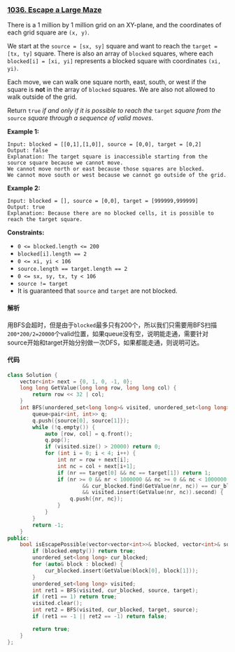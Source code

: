 ### [1036. Escape a Large Maze](https://leetcode.com/problems/escape-a-large-maze/)

 There is a 1 million by 1 million grid on an XY-plane, and the coordinates of each grid square are `(x, y)`.

We start at the `source = [sx, sy]` square and want to reach the `target = [tx, ty]` square. There is also an array of `blocked` squares, where each `blocked[i] = [xi, yi]` represents a blocked square with coordinates `(xi, yi)`.

Each move, we can walk one square north, east, south, or west if the square is **not** in the array of `blocked` squares. We are also not allowed to walk outside of the grid.

Return `true` *if and only if it is possible to reach the* `target` *square from the* `source` *square through a sequence of valid moves*.

 

**Example 1:**

```
Input: blocked = [[0,1],[1,0]], source = [0,0], target = [0,2]
Output: false
Explanation: The target square is inaccessible starting from the source square because we cannot move.
We cannot move north or east because those squares are blocked.
We cannot move south or west because we cannot go outside of the grid.
```

**Example 2:**

```
Input: blocked = [], source = [0,0], target = [999999,999999]
Output: true
Explanation: Because there are no blocked cells, it is possible to reach the target square.
```

 

**Constraints:**

- `0 <= blocked.length <= 200`
- `blocked[i].length == 2`
- `0 <= xi, yi < 106`
- `source.length == target.length == 2`
- `0 <= sx, sy, tx, ty < 106`
- `source != target`
- It is guaranteed that `source` and `target` are not blocked.

#### 解析

用BFS会超时，但是由于`blocked`最多只有200个，所以我们只需要用BFS扫描`200*200/2=20000`个valid位置，如果queue没有空，说明能走通，需要针对source开始和target开始分别做一次DFS，如果都能走通，则说明可达。

#### 代码

```c++
class Solution {
    vector<int> next = {0, 1, 0, -1, 0};
    long long GetValue(long long row, long long col) {
        return row << 32 | col;
    }
    int BFS(unordered_set<long long>& visited, unordered_set<long long>& cur_blocked, vector<int>& source, vector<int>& target) {
        queue<pair<int, int>> q;
        q.push({source[0], source[1]});
        while (!q.empty()) {
            auto [row, col] = q.front();
            q.pop();
            if (visited.size() > 20000) return 0;
            for (int i = 0; i < 4; i++) {
                int nr = row + next[i];
                int nc = col + next[i+1];
                if (nr == target[0] && nc == target[1]) return 1;
                if (nr >= 0 && nr < 1000000 && nc >= 0 && nc < 1000000 
                        && cur_blocked.find(GetValue(nr, nc)) == cur_blocked.end() 
                        && visited.insert(GetValue(nr, nc)).second) {                    
                    q.push({nr, nc});
                }
            }
        }
        return -1;
    }
public:
    bool isEscapePossible(vector<vector<int>>& blocked, vector<int>& source, vector<int>& target) {
        if (blocked.empty()) return true;
        unordered_set<long long> cur_blocked;
        for (auto& block : blocked) {
            cur_blocked.insert(GetValue(block[0], block[1]));
        }
        unordered_set<long long> visited;
        int ret1 = BFS(visited, cur_blocked, source, target);
        if (ret1 == 1) return true;
        visited.clear();
        int ret2 = BFS(visited, cur_blocked, target, source);
        if (ret1 == -1 || ret2 == -1) return false;

        return true;
    }
};
```
